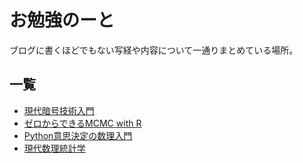 # お勉強のーと
ブログに書くほどでもない写経や内容について一通りまとめている場所。

## 一覧
- [現代暗号技術入門](https://8-u8.github.io/Real_World_Cryptography/)
- [ゼロからできるMCMC with R](https://8-u8.github.io/MCMC_from_scratch/)
- [Python意思決定の数理入門](https://8-u8.github.io/Mathematics_Decision_Making_with_Python/)
- [現代数理統計学](https://8-u8.github.io/MethematicalStatistics/)

